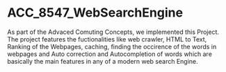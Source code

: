 # ACC_8547_WebSearchEngine

As part of the Advaced Comuting Concepts, we implemented this Project. The project features the fuctionalities like web crawler, HTML to Text, Ranking of the Webpages, caching, finding the occirence of the words in webpages and Auto correction and Autocompletion of words which are basically the main features in any of a modern web search Engine. 
